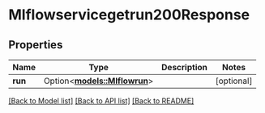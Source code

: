# Mlflowservicegetrun200Response

## Properties

Name | Type | Description | Notes
------------ | ------------- | ------------- | -------------
**run** | Option<[**models::Mlflowrun**](Mlflowrun.md)> |  | [optional]

[[Back to Model list]](../README.md#documentation-for-models) [[Back to API list]](../README.md#documentation-for-api-endpoints) [[Back to README]](../README.md)



